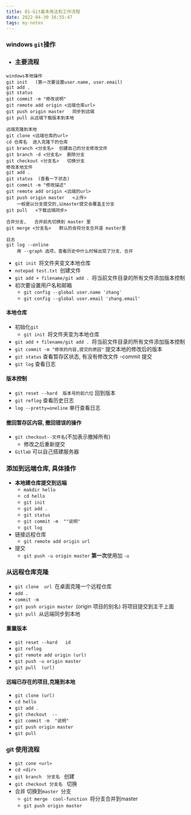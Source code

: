 ```yaml
---
title: 01-Git基本用法和工作流程
date: 2022-04-30 16:55:47
tags: my-notes
---
```

### windows `git`操作

- ### 主要流程

```shell
windows本地操作
git init   (第一次要设置user.name, user.email)
git add .   
git status
git commit -m "修改说明"
git remote add origin <远端仓库url>
git push origin master   同步到远端
git pull 从远端下载版本到本地

远端克隆到本地
git clone <远端仓库的url>
cd 仓库名  进入克隆下的仓库
git branch <分支名>  创建自己的分支修改文件
git branch -d <分支名>  删除分支
git checkout <分支名>   切换分支
修改本地文件 
git add .
git status  (查看一下状态)
git commit -m "修改描述"
git remote add origin <远端的url>
git push origin master   <上传>   
	一般是以分支提交的,以master提交会覆盖主分支
git pull   <下载远端同步>

合并分支,   合并前先切换到 master 里
git merge <分支名>   默认的会将分支合并道 master里

日志
git log --online 
	用 --graph 选项，查看历史中什么时候出现了分支、合并
```





- `git init `将文件夹变文本地仓库
- `notepad test.txt `创建文件
- `git add + filename/git add . `将当前文件目录的所有文件添加版本控制
- 初次要设置用户名和邮箱
  - `git config --global user.name 'zhang'`
  - `git config --global user.email 'zhang.email'`

#### 本地仓库

- 初始化`git`
  - `git init `将文件夹变为本地仓库
- `git add + filename/git add . `将当前文件目录的所有文件添加版本控制
- `git commit -m "修改的内容,提交的原因"` 提交本地的修改后的版本
- `git status` 查看暂存区状态, 有没有修改文件 -commit 提交
- `git log` 查看日志

#### 版本控制

- `git reset --hard  版本号的前六位` 回到版本
- `git reflog` 查看历史日志
- `log --pretty=oneline`  单行查看日志

#### 撤回暂存区内容,  撤回错误的操作

- `git checkout--文件名`(不加表示撤掉所有)
  - 修改之后重新提交
- `Gitlab` 可以自己搭建服务器

### 添加到远端仓库, 具体操作

- **本地建仓库提交到远端**
  - `makdir hello`
  - `cd hello`
  - `git init`
  - `git add .`
  - `git status`
  - `git commit -m  ""说明"`
  - `git log `
- 链接远程仓库
  - `git remote add origin url`
- 提交
  - `git push -u origin master` **第一次**使用加  `-u`

### 从远程仓库克隆

- `git clone  url `在桌面克隆一个远程仓库
- `add . `
- `commit -m`
- `git push origin master `(origin 项目的别名) 将项目提交到主干上面
- `git pull `从远端同步到本地

#### 重置版本

- `git reset --hard   id`
- `git reflog`
- `git remote add origin (url)`
- `git push -u origin master`
- `git pull  (url)`

#### 远端已存在的项目,克隆到本地

- `git clone (url)`
- `cd hello `
- `git add .`
- `git checkout  --`
- `git commit -m  "说明"`
- `git push origin master`
- `git pull`



### git 使用流程

- `git cone <url>`
- `cd <dir>`
- `git branch  分支名 `   创建
- `git checkout 分支名 `  切换
- 合并   切换到`master `分支
  - `git merge  cool-function `将分支合并到master
  - `git push origin master`